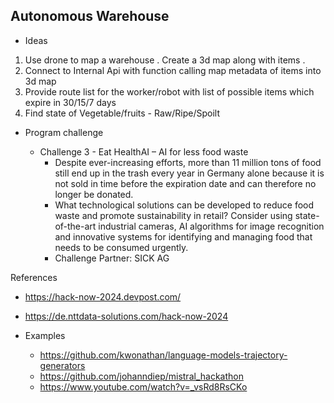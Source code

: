 ## Autonomous Warehouse


- Ideas 

1. Use drone to map a warehouse . Create a 3d map along with items .
2. Connect to Internal Api with function calling map metadata of items into 3d map
3. Provide route list for the worker/robot with list of possible items which expire in 30/15/7 days 
4. Find state of Vegetable/fruits - Raw/Ripe/Spoilt 

- Program challenge 

  - Challenge 3 - Eat HealthAI – AI for less food waste
    - Despite ever-increasing efforts, more than 11 million tons of food still end up in the trash every year in Germany alone because it is not sold in time before the expiration date and can therefore no longer be donated.
    - What technological solutions can be developed to reduce food waste and promote sustainability in retail? Consider using state-of-the-art industrial cameras, AI algorithms for image recognition and innovative systems for identifying and managing food that needs to be consumed urgently.
    - Challenge Partner: SICK AG

References 

- https://hack-now-2024.devpost.com/
- https://de.nttdata-solutions.com/hack-now-2024

- Examples
  - https://github.com/kwonathan/language-models-trajectory-generators
  - https://github.com/johanndiep/mistral_hackathon
  - https://www.youtube.com/watch?v=_vsRd8RsCKo 
